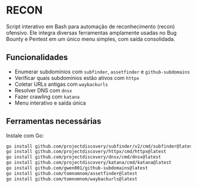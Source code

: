 # RECON

Script interativo em Bash para automação de reconhecimento (recon) ofensivo. Ele integra diversas ferramentas amplamente usadas no Bug Bounty e Pentest em um único menu simples, com saída consolidada.

## Funcionalidades

- Enumerar subdomínios com `subfinder`, `assetfinder` e `github-subdomains`
- Verificar quais subdomínios estão ativos com `httpx`
- Coletar URLs antigas com `waybackurls`
- Resolver DNS com `dnsx`
- Fazer crawling com `katana`
- Menu interativo e saída única 

## Ferramentas necessárias

Instale com Go:

```bash
go install github.com/projectdiscovery/subfinder/v2/cmd/subfinder@latest
go install github.com/projectdiscovery/httpx/cmd/httpx@latest
go install github.com/projectdiscovery/dnsx/cmd/dnsx@latest
go install github.com/projectdiscovery/katana/cmd/katana@latest
go install github.com/gwen001/github-subdomains@latest
go install github.com/tomnomnom/assetfinder@latest
go install github.com/tomnomnom/waybackurls@latest
